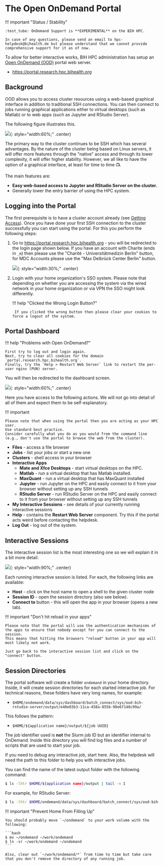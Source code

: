 # The Open OnDemand Portal

!!! important "Status / Stability"

    :test_tube: OnDemand Support is **EXPERIMENTAL** on the BIH HPC.

    In case of any questions, please send an email to hpc-helpdesk@bihealth.de but please understand that we cannot provide comprehensive support for it as of now.

To allow for better interactive works, BIH HPC administration has setup an  [Open OnDemand (OOD)](https://openondemand.org/) portal web server.

- https://portal.research.hpc.bihealth.org

## Background

OOD allows you to access cluster resources using a web-based graphical interface in addition to traditional SSH connections.
You can then connect to jobs running graphical applications either to virtual desktops (such as Matlab) or to web apps (such as Jupyter and RStudio Server).


The following figure illustrates this.

![](figures/ondemand-overview.png){: style="width:60%;" .center}

The primary way to the cluster continues to be SSH which has several advantages.
By the nature of the cluster being based on Linux servers, it will offer more features through the "native" access and through its lower complexity, it will offer higher stability.
However, we all like to have the option of a graphical interface, at least for time to time :tv:.

The main features are:

- **Easy web-based access to Jupyter and RStudio Server on the cluster.**
- Generally lower the entry barrier of using the HPC system.

## Logging into the Portal

The first prerequisite is to have a cluster account already (see [Getting Access](/admin/getting-access/)).
Once you have done your first SSH connection to the cluster successfully you can start using the portal.
For this you perform the following steps:

1. Go to https://portal.research.hpc.bihealth.org - you will be redirected to the login page shown below.
   If you have an account with Charite (ends in `_m`) then please use the "Charité - Universitätmedizin Berlin" button, for MDC Accounts please use the "Max Delbrück Center Berlin" button.

    ![](figures/ondemand-hpc-sso.png){: style="width:30%;" .center}
2. Login with your home organization's SSO system.
   Please note that depending on whether you are accessing the system via the wired network in your home organization or via VPN the SSO might look differently.

    !!! help "Clicked the Wrong Login Button?"

        If you clicked the wrong button then please clear your cookies to force a logout of the system.

## Portal Dashboard

!!! help "Problems with Open OnDemand?"

    First try to log out and login again.
    Next, try to clear all cookies for the domain `portal.research.hpc.bihealth.org`.
    Finally, try the `Help > Restart Web Server` link to restart the per-user nginx (PUN) server.

You will then be redirected to the dashboard screen.

![](figures/ondemand-dashboard.png){: style="width:60%;" .center}

Here you have access to the following actions.
We will not go into detail of all of them and expect them to be self-explanatory.

!!! important

    Please note that when using the portal then you are acting as your HPC user.
    Use standard best practice.
    Consider carefully what you do as you would from the command line (e.g., don't use the portal to browse the web from the cluster).

- **Files** - access a file browser
- **Jobs** - list your jobs or start a new one
- **Clusters** - shell access in your browser
- **Interactive Apps**
    - **Mate and Xfce Desktops** - start virtual desktops on the HPC.
    - **Matlab** - run a virtual desktop that has Matlab installed.
    - **MaxQuant** - run a virtual desktop that has MaxQuant installed
    - **Jupyter** - run Jupyter on the HPC and easily connect to it from your browser without setting up any SSH tunnels
    - **RStudio Server** - run RStudio Server on the HPC and easily connect to it from your browser without setting up any SSH tunnels
- **My Interactive Sessions** - see details of your currently running interactive sessions
- **Help** - contains the **Restart Web Server** component. Try this if the portal acts weird before contacting the helpdesk.
- **Log Out** - log out of the system.

## Interactive Sessions

The interactive session list is the most interesting one so we will explain it in a bit more detail.

![](figures/ondemand-my-sessions.png){: style="width:90%;" .center}

Each running interactive session is listed.
For each, the following links are available:

- **Host** - click on the host name to open a shell to the given cluster node
- **Session ID** - open the session directory (also see below).
- **Connect to** button - this will open the app in your browser (opens a new tab).

!!! important "Don't hit reload in your apps"

    Please note that the portal will use the authentication mechanisms of the apps to ensure that nobody except for you can connect to the session.
    This means that hitting the browsers "reload" button in your app will most likely not work.

    Just go back to the interactive session list and click on the "connect" button.

## Session Directories

The portal software will create a folder `ondemand` in your home directory.
Inside, it will create session directories for each started interactive job.
For technical reasons, these folders have very long names, for example:

- `$HOME/ondemand/data/sys/dashboard/batch_connect/sys/ood-bih-rstudio-server/output/e40e03b3-11ca-458a-855b-98e6f148c99a/`

This follows the pattern:

- `$HOME/${application name}/output/${job UUID}`

The job identifier used is **not** the Slurm job ID but an identifier internal to OnDemand.
Inside this directory you will find log files and a number of scripts that are used to start your job.

If you need to debug any interactive job, start here.
Also, the helpdesk will need the path to this folder to help you with interactive jobs.

You can find the name of the latest output folder with the following command:

```bash
$ ls -lhtr $HOME/${application name}/output | tail -n 1
```

For example, for RStudio Server:

```bash
$ ls -lhtr $HOME/ondemand/data/sys/dashboard/batch_connect/sys/ood-bih-rstudio-server/output | tail -n 1
```

!!! important "Prevent Home From Filling Up"

    You should probably move `~/ondemand` to your work volume with the following:

    ```bash
    $ mv ~/ondemand ~/work/ondemand
    $ ln -sr ~/work/ondemand ~/ondemand
    ```

    Also, clear out `~/work/ondemand/*` from time to time but take care that you don't remove the directory of any running job.
